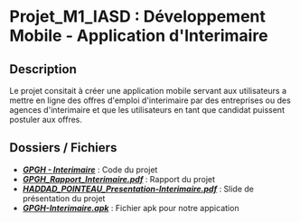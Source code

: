 # Projet_M1_IASD : Développement Mobile - Application d'Interimaire

## Description

Le projet consitait à créer une application mobile servant aux utilisateurs a mettre en ligne des offres d'emploi d'interimaire par des entreprises ou des agences d'interimaire et que les utilisateurs en tant que candidat puissent postuler aux offres.


## Dossiers / Fichiers

- [**_GPGH - Interimaire_**](https://github.com/Gaby269/Projet_M1_IASD/tree/main/GPGH%20-%20Interimaire) : Code du projet
- [**_GPGH_Rapport_Interimaire.pdf_**](https://github.com/Gaby269/Projet_M1_IASD/blob/main/GPGH_Rapport_Interimaire.pdf) : Rapport du projet
- [**_HADDAD_POINTEAU_Presentation-Interimaire.pdf_**](https://github.com/Gaby269/Projet_M1_IASD/blob/main/HADDAD_POINTEAU_Presentation-Interimaire.pdf) : Slide de présentation du projet
- [**_GPGH-Interimaire.apk_**](https://github.com/Gaby269/Projet_M1_IASD/blob/main/GPGH-Interimaire.apk) : Fichier apk pour notre appication



